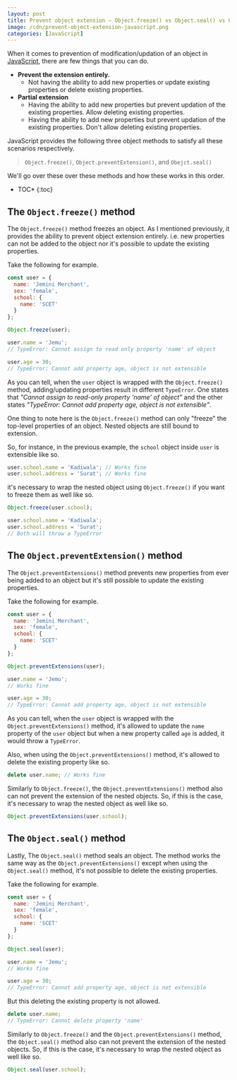 ```yaml
---
layout: post
title: Prevent object extension — Object.freeze() vs Object.seal() vs Object.preventExtensions()
image: /cdn/prevent-object-extension-javascript.png
categories: [JavaScript]
---
```


When it comes to prevention of modification/updation of an object in [JavaScript](https://developer.mozilla.org/en-US/docs/Web/JavaScript), there are few things that you can do.

- **Prevent the extension entirely.**
  - Not having the ability to add new properties or update existing properties or delete existing properties.
- **Partial extension**
  - Having the ability to add new properties but prevent updation of the existing properties. Allow deleting existing properties.
  - Having the ability to add new properties but prevent updation of the existing properties. Don't allow deleting existing properties.

JavaScript provides the following three object methods to satisfy all these scenarios respectively.

> `Object.freeze()`, `Object.preventExtension()`, and `Obejct.seal()`

We'll go over these over these methods and how these works in this order.

* TOC*
{:toc}

## The `Object.freeze()` method

The `Object.freeze()` method freezes an object. As I mentioned previously, it provides the ability to prevent object extension entirely. i.e. new properties can not be added to the object nor it's possible to update the existing properties.

Take the following for example.

```js
const user = {
  name: 'Jemini Merchant',
  sex: 'female',
  school: {
    name: 'SCET'
  }
};

Object.freeze(user);

user.name = 'Jemu';
// TypeError: Cannot assign to read only property 'name' of object 

user.age = 30;
// TypeError: Cannot add property age, object is not extensible
```

As you can tell, when the `user` object is wrapped with the `Object.freeze()` method, adding/updating properties result in different `TypeError`. One states that *"Cannot assign to read-only property 'name' of object"* and the other states *"TypeError: Cannot add property age, object is not extensible"*.

One thing to note here is the `Object.freeze()` method can only "freeze" the top-level properties of an object. Nested objects are still bound to extension.

So, for instance, in the previous example, the `school` object inside `user` is extensible like so.

```js
user.school.name = 'Kadiwala'; // Works fine
user.school.address = 'Surat'; // Works fine
```

it's necessary to wrap the nested object using `Object.freeze()` if you want to freeze them as well like so.

```js
Object.freeze(user.school);

user.school.name = 'Kadiwala';
user.school.address = 'Surat';
// Both will throw a TypeError
```

## The `Object.preventExtension()` method

The `Object.preventExtensions()` method prevents new properties from ever being added to an object but it's still possible to update the existing properties.

Take the following for example.

```js
const user = {
  name: 'Jemini Merchant',
  sex: 'female',
  school: {
    name: 'SCET'
  }
};

Object.preventExtensions(user);

user.name = 'Jemu';
// Works fine

user.age = 30;
// TypeError: Cannot add property age, object is not extensible
```

As you can tell, when the `user` object is wrapped with the `Object.preventExtensions()` method, it's allowed to update the `name` property of the `user` object but when a new property called `age` is added, it would throw a `TypeError`.

Also, when using the `Object.preventExtensions()` method, it's allowed to delete the existing property like so.

```js
delete user.name; // Works fine
```

Similarly to `Object.freeze()`, the `Object.preventExtensions()` method also can not prevent the extension of the nested objects. So, if this is the case, it's necessary to wrap the nested object as well like so.

```js
Object.preventExtensions(user.school);
```

## The `Object.seal()` method

Lastly, The `Object.seal()` method seals an object. The method works the same way as the `Object.preventExtensions()` except when using the `Object.seal()` method, it's not possible to delete the existing properties.

Take the following for example.

```js
const user = {
  name: 'Jemini Merchant',
  sex: 'female',
  school: {
    name: 'SCET'
  }
};

Object.seal(user);

user.name = 'Jemu';
// Works fine

user.age = 30;
// TypeError: Cannot add property age, object is not extensible
```

But this deleting the existing property is not allowed.

```js
delete user.name;
// TypeError: Cannot delete property 'name'
```

Similarly to `Object.freeze()` and the `Object.preventExtensions()` method, the `Object.seal()` method also can not prevent the extension of the nested objects. So, if this is the case, it's necessary to wrap the nested object as well like so.

```js
Object.seal(user.school);
```